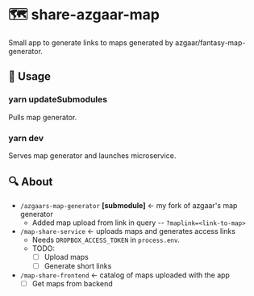 # 🗺️ share-azgaar-map

Small app to generate links to maps generated by azgaar/fantasy-map-generator.

## 🔌 Usage

### yarn updateSubmodules

Pulls map generator.

### yarn dev

Serves map generator and launches microservice.

## 🔍 About

- `/azgaars-map-generator` **[submodule]** <- my fork of azgaar's map generator
  - Added map upload from link in query -- `?maplink=<link-to-map>`
- `/map-share-service` <- uploads maps and generates access links
  - Needs `DROPBOX_ACCESS_TOKEN` in `process.env`.
  - TODO:
    - [ ] Upload maps
    - [ ] Generate short links
- `/map-share-frontend` <- catalog of maps uploaded with the app
  - [ ] Get maps from backend
